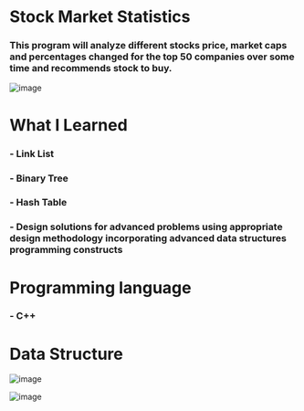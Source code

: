 <html lang="en">
<head>
    <meta charset="UTF-8">
    <meta name="viewport" content="width=device-width, initial-scale=1.0">
    <meta http-equiv="X-UA-Compatible" content="ie=edge">
</head>
<body>

<h1>Stock Market Statistics</h1>
<h3>This program will analyze different stocks price, market caps and percentages changed for the top 50 companies over some time and recommends stock to buy.</h3>

![image](https://user-images.githubusercontent.com/34757116/70516048-20e90400-1aeb-11ea-8f85-c90107623566.png)


<h1>What I Learned</h1>
<h3>- Link List</h3>
<h3>- Binary Tree</h3>
<h3>- Hash Table</h3>
<h3>- Design solutions for advanced problems using appropriate design methodology incorporating advanced data structures programming constructs</h3>
<h1>Programming language</h3>
<h3>- C++</h3>

<h1>Data Structure</h1>

![image](https://user-images.githubusercontent.com/34757116/70516119-46760d80-1aeb-11ea-8434-969f8a848bc7.png)

![image](https://user-images.githubusercontent.com/34757116/70515905-f72fdd00-1aea-11ea-9b3f-5626256a30d0.png)



</body>
</html>
